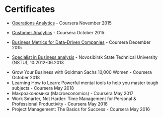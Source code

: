 # Certificates

- [Operations Analytics](https://www.coursera.org/account/accomplishments/verify/KYNPM29NRVJQ) - Coursera November 2015
- [Customer Analytics](https://www.coursera.org/account/accomplishments/verify/2WUA4YF8DN6Q) - Coursera October 2015
- [Business Metrics for Data-Driven Companies](https://www.coursera.org/account/accomplishments/certificate/ZH7R7BDJR4TR) - Coursera December 2015

- [Specialist in Business analysis](https://www.coursera.org/account/accomplishments/verify/2WUA4YF8DN6Q) - Novosibirsk State Technical University (NSTU), 10.2012-06.2013

* Grow Your Business with Goldman Sachs 10,000 Women - Coursera October 2018
* Learning How to Learn: Powerful mental tools to help you master tough subjects - Coursera May 2018
* Макроэкономика (Macroeconomics) - Coursera May 2017
* Work Smarter, Not Harder: Time Management for Personal & Professional Productivity - Coursera May 2016
* Project Management: The Basics for Success - Coursera May 2016
